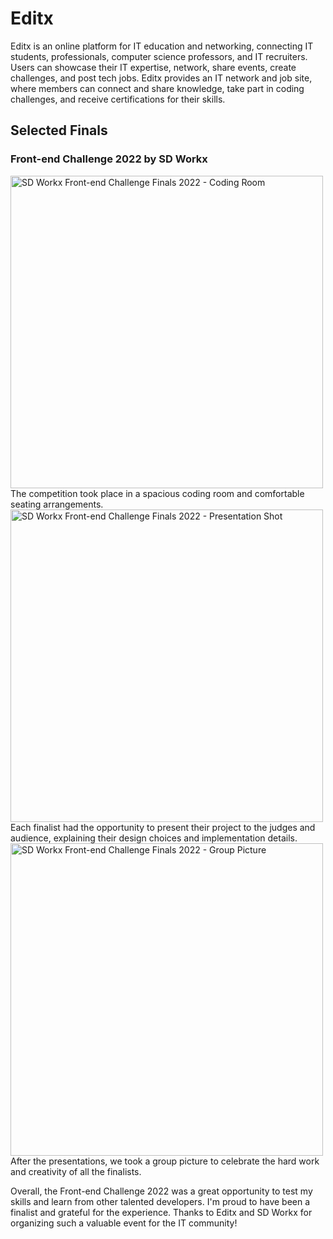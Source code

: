 # Editx

Editx is an online platform for IT education and networking, connecting IT students, professionals, computer science professors, and IT recruiters. Users can showcase their IT expertise, network, share events, create challenges, and post tech jobs. Editx provides an IT network and job site, where members can connect and share knowledge, take part in coding challenges, and receive certifications for their skills.

## Selected Finals

### Front-end Challenge 2022 by SD Workx

<img src="../../dist/images/DSC08172.jpg" alt="SD Workx Front-end Challenge Finals 2022 - Coding Room" width="500" />
The competition took place in a spacious coding room and comfortable seating arrangements.

<img src="../../dist/images/DSC08303.jpg" alt="SD Workx Front-end Challenge Finals 2022 - Presentation Shot" width="500" />
Each finalist had the opportunity to present their project to the judges and audience, explaining their design choices and implementation details.

<img src="../../dist/images/DSC08431.jpg" alt="SD Workx Front-end Challenge Finals 2022 - Group Picture" width="500" />
After the presentations, we took a group picture to celebrate the hard work and creativity of all the finalists.

Overall, the Front-end Challenge 2022 was a great opportunity to test my skills and learn from other talented developers. I'm proud to have been a finalist and grateful for the experience. Thanks to Editx and SD Workx for organizing such a valuable event for the IT community!